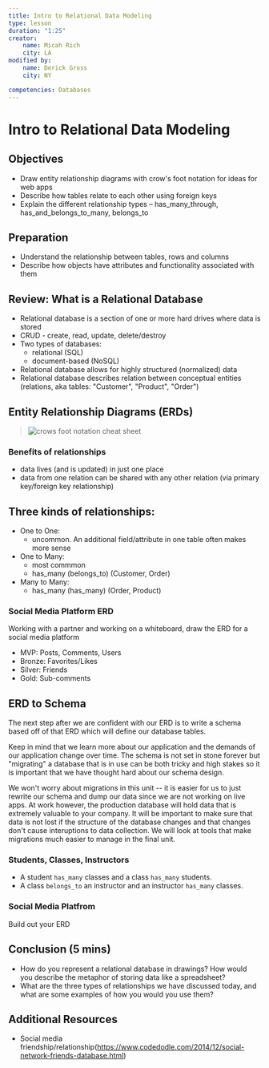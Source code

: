 ```yaml
---
title: Intro to Relational Data Modeling
type: lesson
duration: "1:25"
creator:
    name: Micah Rich
    city: LA
modified by:
    name: Derick Gross
    city: NY

competencies: Databases
---
```


# Intro to Relational Data Modeling

## Objectives

- Draw entity relationship diagrams with crow's foot notation for ideas for web apps
- Describe how tables relate to each other using foreign keys
- Explain the different relationship types – has_many_through, has_and_belongs_to_many, belongs_to

## Preparation


- Understand the relationship between tables, rows and columns
- Describe how objects have attributes and functionality associated with them

## Review: What is a Relational Database

- Relational database is a section of one or more hard drives where data is stored
- CRUD - create, read, update, delete/destroy
- Two types of databases:
    - relational (SQL)
    - document-based (NoSQL)
- Relational database allows for highly structured (normalized) data
- Relational database describes relation between conceptual entities (relations, aka tables: "Customer", "Product", "Order")

## Entity Relationship Diagrams (ERDs)

> ![crows foot notation cheat sheet](https://www.vivekmchawla.com/content/images/2013/Dec/ERD_Relationship_Symbols_Quick_Reference-1.png)

### Benefits of relationships
- data lives (and is updated) in just one place
- data from one relation can be shared with any other relation (via primary key/foreign key relationship)

## Three kinds of relationships:
- One to One:
    - uncommon.  An additional field/attribute in one table often makes more sense
- One to Many:
    - most commmon
    - has_many (belongs_to) (Customer, Order)
- Many to Many:
    - has_many (has_many) (Order, Product)


### Social Media Platform ERD

Working with a partner and working on a whiteboard, draw the ERD for a social media platform

- MVP: Posts, Comments, Users
- Bronze: Favorites/Likes
- Silver: Friends
- Gold: Sub-comments

## ERD to Schema

The next step after we are confident with our ERD is to write a schema based off of that ERD which will define our database tables.

Keep in mind that we learn more about our application and the demands of our application change over time. The schema is not set in stone forever but "migrating" a database that is in use can be both tricky and high stakes so it is important that we have thought hard about our schema design.

We won't worry about migrations in this unit -- it is easier for us to just rewrite our schema and dump our data since we are not working on live apps. At work however, the production database will hold data that is extremely valuable to your company. It will be important to make sure that data is not lost if the structure of the database changes and that changes don't cause interuptions to data collection. We will look at tools that make migrations much easier to manage in the final unit.

### Students, Classes, Instructors

- A student `has_many` classes and a class `has_many` students.
- A class `belongs_to` an instructor and an instructor `has_many` classes.

### Social Media Platfrom

Build out your ERD

## Conclusion (5 mins)

- How do you represent a relational database in drawings? How would you describe the metaphor of storing data like a spreadsheet?
- What are the three types of relationships we have discussed today, and what are some examples of how you would you use them?

## Additional Resources
- Social media friendship/relationship(https://www.codedodle.com/2014/12/social-network-friends-database.html)
